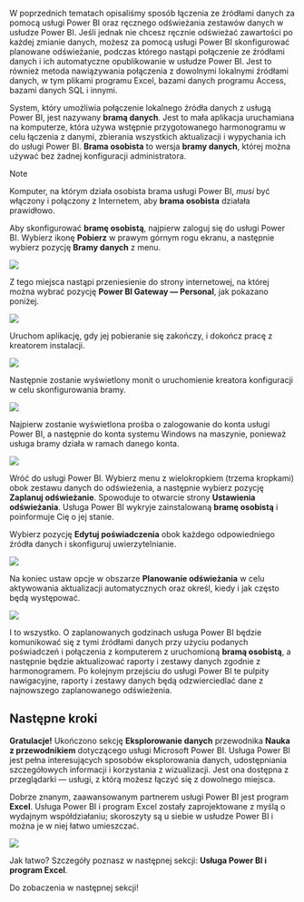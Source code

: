 W poprzednich tematach opisaliśmy sposób łączenia ze źródłami danych za pomocą usługi Power BI oraz ręcznego odświeżania zestawów danych w usłudze Power BI. Jeśli jednak nie chcesz ręcznie odświeżać zawartości po każdej zmianie danych, możesz za pomocą usługi Power BI skonfigurować planowane odświeżanie, podczas którego nastąpi połączenie ze źródłami danych i ich automatyczne opublikowanie w usłudze Power BI. Jest to również metoda nawiązywania połączenia z dowolnymi lokalnymi źródłami danych, w tym plikami programu Excel, bazami danych programu Access, bazami danych SQL i innymi.

System, który umożliwia połączenie lokalnego źródła danych z usługą Power BI, jest nazywany **bramą danych**. Jest to mała aplikacja uruchamiana na komputerze, która używa wstępnie przygotowanego harmonogramu w celu łączenia z danymi, zbierania wszystkich aktualizacji i wypychania ich do usługi Power BI. **Brama osobista** to wersja **bramy danych**, której można używać bez żadnej konfiguracji administratora.

>[!NOTE]
>Komputer, na którym działa osobista brama usługi Power BI, *musi* być włączony i połączony z Internetem, aby **brama osobista** działała prawidłowo.
> 

Aby skonfigurować **bramę osobistą**, najpierw zaloguj się do usługi Power BI. Wybierz ikonę **Pobierz** w prawym górnym rogu ekranu, a następnie wybierz pozycję **Bramy danych** z menu.

![](media/4-6-install-configure-personal-gateway/4-6_1b.png)

Z tego miejsca nastąpi przeniesienie do strony internetowej, na której można wybrać pozycję **Power BI Gateway — Personal**, jak pokazano poniżej.

![](media/4-6-install-configure-personal-gateway/4-6_2b.png)

Uruchom aplikację, gdy jej pobieranie się zakończy, i dokończ pracę z kreatorem instalacji.

![](media/4-6-install-configure-personal-gateway/4-6_3a.png)

Następnie zostanie wyświetlony monit o uruchomienie kreatora konfiguracji w celu skonfigurowania bramy.

![](media/4-6-install-configure-personal-gateway/4-6_3b.png)

Najpierw zostanie wyświetlona prośba o zalogowanie do konta usługi Power BI, a następnie do konta systemu Windows na maszynie, ponieważ usługa bramy działa w ramach danego konta.

![](media/4-6-install-configure-personal-gateway/4-6_3c.png)

Wróć do usługi Power BI. Wybierz menu z wielokropkiem (trzema kropkami) obok zestawu danych do odświeżenia, a następnie wybierz pozycję **Zaplanuj odświeżanie**. Spowoduje to otwarcie strony **Ustawienia odświeżania**. Usługa Power BI wykryje zainstalowaną **bramę osobistą** i poinformuje Cię o jej stanie.

Wybierz pozycję **Edytuj poświadczenia** obok każdego odpowiedniego źródła danych i skonfiguruj uwierzytelnianie.

![](media/4-6-install-configure-personal-gateway/4-6_6.png)

Na koniec ustaw opcje w obszarze **Planowanie odświeżania** w celu aktywowania aktualizacji automatycznych oraz określ, kiedy i jak często będą występować.

![](media/4-6-install-configure-personal-gateway/4-6_7.png)

I to wszystko. O zaplanowanych godzinach usługa Power BI będzie komunikować się z tymi źródłami danych przy użyciu podanych poświadczeń i połączenia z komputerem z uruchomioną **bramą osobistą**, a następnie będzie aktualizować raporty i zestawy danych zgodnie z harmonogramem. Po kolejnym przejściu do usługi Power BI te pulpity nawigacyjne, raporty i zestawy danych będą odzwierciedlać dane z najnowszego zaplanowanego odświeżenia.

## <a name="next-steps"></a>Następne kroki
**Gratulacje!** Ukończono sekcję **Eksplorowanie danych** przewodnika **Nauka z przewodnikiem** dotyczącego usługi Microsoft Power BI. Usługa Power BI jest pełna interesujących sposobów eksplorowania danych, udostępniania szczegółowych informacji i korzystania z wizualizacji. Jest ona dostępna z przeglądarki — usługi, z którą możesz łączyć się z dowolnego miejsca.

Dobrze znanym, zaawansowanym partnerem usługi Power BI jest program **Excel**. Usługa Power BI i program Excel zostały zaprojektowane z myślą o wydajnym współdziałaniu; skoroszyty są u siebie w usłudze Power BI i można je w niej łatwo umieszczać.

![](media/4-6-install-configure-personal-gateway/5-1_1.png)

Jak łatwo? Szczegóły poznasz w następnej sekcji: **Usługa Power BI i program Excel**.

Do zobaczenia w następnej sekcji!

